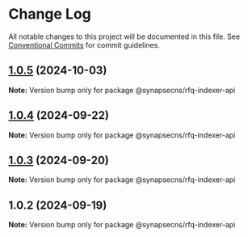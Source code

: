 # Change Log

All notable changes to this project will be documented in this file.
See [Conventional Commits](https://conventionalcommits.org) for commit guidelines.

## [1.0.5](https://github.com/synapsecns/sanguine/compare/@synapsecns/rfq-indexer-api@1.0.4...@synapsecns/rfq-indexer-api@1.0.5) (2024-10-03)

**Note:** Version bump only for package @synapsecns/rfq-indexer-api





## [1.0.4](https://github.com/synapsecns/sanguine/compare/@synapsecns/rfq-indexer-api@1.0.3...@synapsecns/rfq-indexer-api@1.0.4) (2024-09-22)

**Note:** Version bump only for package @synapsecns/rfq-indexer-api





## [1.0.3](https://github.com/synapsecns/sanguine/compare/@synapsecns/rfq-indexer-api@1.0.2...@synapsecns/rfq-indexer-api@1.0.3) (2024-09-20)

**Note:** Version bump only for package @synapsecns/rfq-indexer-api





## 1.0.2 (2024-09-19)

**Note:** Version bump only for package @synapsecns/rfq-indexer-api
